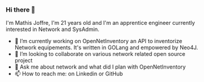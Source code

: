 ### Hi there 👋
I'm Mathis Joffre, I'm 21 years old and I'm an apprentice engineer currently interested in Network and SysAdmin.

- 🔭 I’m currently working on OpenNetInventory an API to inventorize Network equipements. It's written in GOLang and empowered by Neo4J.
- 👯 I’m looking to collaborate on various network related open source project
- 💬 Ask me about network and what did I plan with OpenNetInventory
- 📫 How to reach me: on Linkedin or GitHub
<!--
**Joffref/Joffref** is a ✨ _special_ ✨ repository because its `README.md` (this file) appears on your GitHub profile.

Here are some ideas to get you started:

- 🔭 I’m currently working on ...
- 🌱 I’m currently learning ...
- 👯 I’m looking to collaborate on ...
- 🤔 I’m looking for help with ...
- 💬 Ask me about ...
- 📫 How to reach me: ...
- 😄 Pronouns: ...
- ⚡ Fun fact: ...
-->

